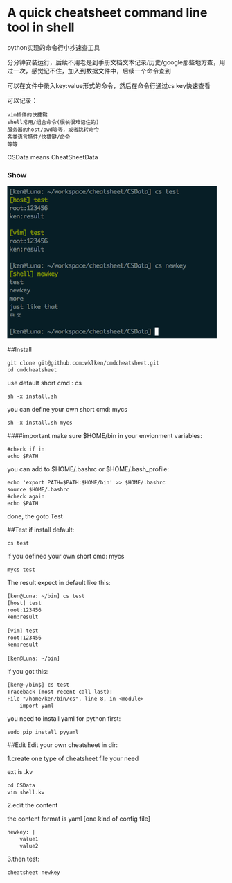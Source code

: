 A quick cheatsheet command line tool in shell
===========================================

python实现的命令行小抄速查工具

分分钟安装运行，后续不用老是到手册文档文本记录/历史/google那些地方查，用过一次，感觉记不住，加入到数据文件中，后续一个命令查到

可以在文件中录入key:value形式的命令，然后在命令行通过cs key快速查看

可以记录：
    
    vim插件的快捷键
    shell常用/组合命令(很长很难记住的)
    服务器的host/pwd等等，或者跳转命令
    各类语言特性/快捷键/命令
    等等 
    

CSData means CheatSheetData

### Show

![use_img](https://github.com/wklken/gallery/blob/master/tools/cmdcheatsheet.png)

##Install

    git clone git@github.com:wklken/cmdcheatsheet.git
    cd cmdcheatsheet
    

use default short cmd : cs

    sh -x install.sh

you can define your own short cmd: mycs

    sh -x install.sh mycs
    

####important
make sure  $HOME/bin in your envionment variables:

    #check if in
    echo $PATH
    
you can add to $HOME/.bashrc or $HOME/.bash_profile:

    echo 'export PATH=$PATH:$HOME/bin' >> $HOME/.bashrc
    source $HOME/.bashrc
    #check again
    echo $PATH

done, the goto Test

##Test
if install default:

    cs test

if you defined your own short cmd: mycs

    mycs test


The result expect in default like this:

    [ken@Luna: ~/bin] cs test
    [host] test
    root:123456
    ken:result

    [vim] test
    root:123456
    ken:result

    [ken@Luna: ~/bin]

if you got this:

    [ken@~/bin$] cs test
    Traceback (most recent call last):
    File "/home/ken/bin/cs", line 8, in <module>
        import yaml

you need to install yaml for python first:

    sudo pip install pyyaml
    



##Edit
Edit your own cheatsheet in dir:

1.create one type of cheatsheet file your need

  ext is .kv

    cd CSData
    vim shell.kv

2.edit the content
  
  the content format is yaml [one kind of config file]

    newkey: |
        value1
        value2

3.then test:

    cheatsheet newkey



